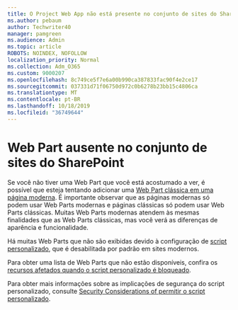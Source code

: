 ```yaml
---
title: O Project Web App não está presente no conjunto de sites do SharePoint
ms.author: pebaum
author: Techwriter40
manager: pamgreen
ms.audience: Admin
ms.topic: article
ROBOTS: NOINDEX, NOFOLLOW
localization_priority: Normal
ms.collection: Adm_O365
ms.custom: 9000207
ms.openlocfilehash: 8c749ce5f7e6a00b990ca387833fac90f4e2ce17
ms.sourcegitcommit: 037331d71f06750d972c0b6278b23bb15c4806ca
ms.translationtype: MT
ms.contentlocale: pt-BR
ms.lasthandoff: 10/18/2019
ms.locfileid: "36749644"
---
```

# <a name="missing-web-part-in-sharepoint-site-collection"></a>Web Part ausente no conjunto de sites do SharePoint

Se você não tiver uma Web Part que você está acostumado a ver, é possível que esteja tentando adicionar uma [Web Part clássica em uma página moderna](https://support.office.com/article/classic-and-modern-web-part-experiences-3fdae6c3-8fc1-49ab-8708-8c104b882e64). É importante observar que as páginas modernas só podem usar Web Parts modernas e páginas clássicas só podem usar Web Parts clássicas. Muitas Web Parts modernas atendem às mesmas finalidades que as Web Parts clássicas, mas você verá as diferenças de aparência e funcionalidade.

Há muitas Web Parts que não são exibidas devido à configuração de [script personalizado](https://docs.microsoft.com/sharepoint/allow-or-prevent-custom-script), que é desabilitada por padrão em sites modernos. 

Para obter uma lista de Web Parts que não estão disponíveis, confira os [recursos afetados quando o script personalizado é bloqueado](https://docs.microsoft.com/sharepoint/allow-or-prevent-custom-script#features-affected-when-custom-script-is-blocked).

 Para obter mais informações sobre as implicações de segurança do script personalizado, consulte [Security Considerations of permitir o script personalizado](https://docs.microsoft.com/sharepoint/security-considerations-of-allowing-custom-script).
